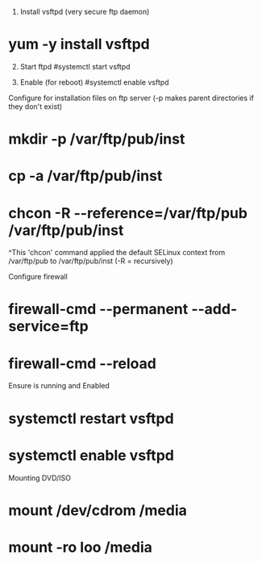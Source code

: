 1) Install vsftpd (very secure ftp daemon)
  # yum -y install vsftpd

2) Start ftpd
  #systemctl start vsftpd

3) Enable (for reboot)
  #systemctl enable vsftpd


Configure for installation files on ftp server
  (-p makes parent directories if they don't exist)

  # mkdir -p /var/ftp/pub/inst
  # cp -a <path-to-iso> /var/ftp/pub/inst
  # chcon -R --reference=/var/ftp/pub /var/ftp/pub/inst

  ^This 'chcon' command applied the default SELinux context from /var/ftp/pub to /var/ftp/pub/inst (-R = recursively)


Configure firewall 

  # firewall-cmd --permanent --add-service=ftp
  # firewall-cmd --reload


Ensure  is running and Enabled

  # systemctl restart vsftpd
  # systemctl enable vsftpd


Mounting DVD/ISO

  # mount /dev/cdrom /media
  # mount -ro loo <path-to-iso> /media
